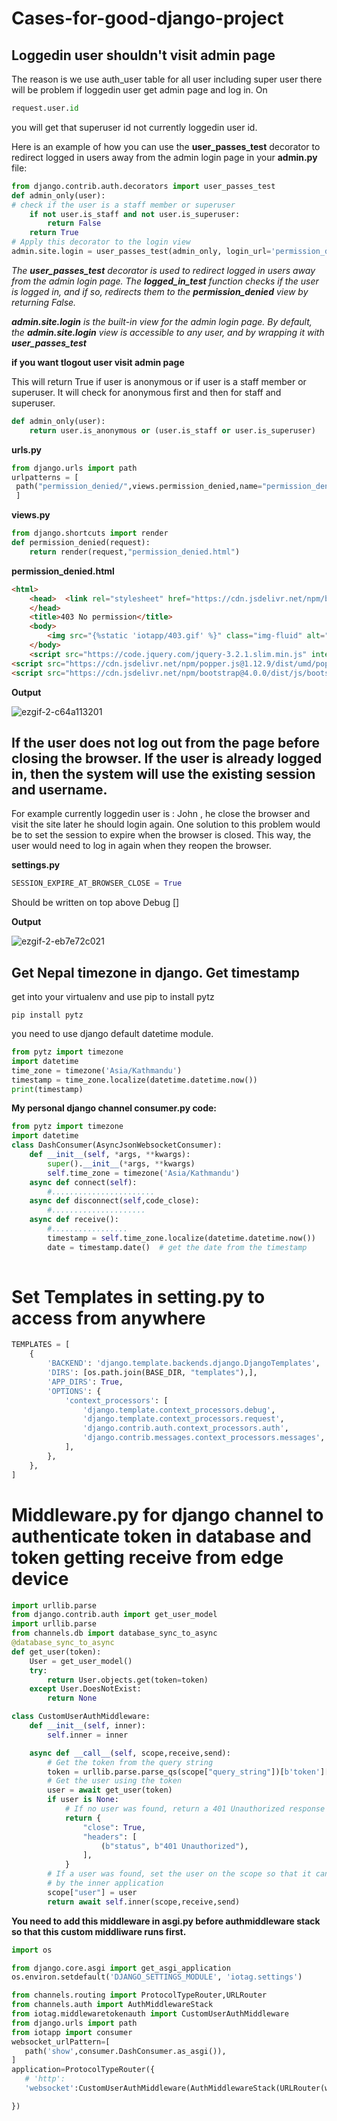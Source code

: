 # Cases-for-good-django-project
## Loggedin user shouldn't visit admin page
The reason is we use  auth_user table for all user including super user there will be problem if loggedin user get admin page and log in.
On 
```python 
request.user.id 
```
you will get that superuser id not currently loggedin user id.

Here is an example of how you can use the **user_passes_test** decorator to redirect logged in users away from the admin login page in your **admin.py** file:
```python
from django.contrib.auth.decorators import user_passes_test
def admin_only(user):
# check if the user is a staff member or superuser
    if not user.is_staff and not user.is_superuser:
        return False
    return True
# Apply this decorator to the login view
admin.site.login = user_passes_test(admin_only, login_url='permission_denied')(admin.site.login)
```  
*The **user_passes_test** decorator is used to redirect logged in users away from the admin login page. The **logged_in_test** function checks if the user is logged in, and if so, redirects them to the **permission_denied** view by returning False.*

*__admin.site.login__ is the built-in view for the admin login page. By default, the **admin.site.login** view is accessible to any user, and by wrapping it with __user_passes_test__*

**if you want tlogout user visit admin page**

This will return True if user is anonymous or if user is a staff member or superuser.
It will check for anonymous first and then for staff and superuser.
```python
def admin_only(user):
    return user.is_anonymous or (user.is_staff or user.is_superuser)
```
**urls.py**
```python
from django.urls import path
urlpatterns = [
 path("permission_denied/",views.permission_denied,name="permission_denied"),
 ]
```
**views.py**
```python
from django.shortcuts import render
def permission_denied(request):
    return render(request,"permission_denied.html")
```
**permission_denied.html**
```html
<html>
    <head>  <link rel="stylesheet" href="https://cdn.jsdelivr.net/npm/bootstrap@4.0.0/dist/css/bootstrap.min.css" integrity="sha384-Gn5384xqQ1aoWXA+058RXPxPg6fy4IWvTNh0E263XmFcJlSAwiGgFAW/dAiS6JXm" crossorigin="anonymous">
    </head>
    <title>403 No permission</title>
    <body>
        <img src="{%static 'iotapp/403.gif' %}" class="img-fluid" alt="Responsive image">
    </body>
    <script src="https://code.jquery.com/jquery-3.2.1.slim.min.js" integrity="sha384-KJ3o2DKtIkvYIK3UENzmM7KCkRr/rE9/Qpg6aAZGJwFDMVNA/GpGFF93hXpG5KkN" crossorigin="anonymous"></script>
<script src="https://cdn.jsdelivr.net/npm/popper.js@1.12.9/dist/umd/popper.min.js" integrity="sha384-ApNbgh9B+Y1QKtv3Rn7W3mgPxhU9K/ScQsAP7hUibX39j7fakFPskvXusvfa0b4Q" crossorigin="anonymous"></script>
<script src="https://cdn.jsdelivr.net/npm/bootstrap@4.0.0/dist/js/bootstrap.min.js" integrity="sha384-JZR6Spejh4U02d8jOt6vLEHfe/JQGiRRSQQxSfFWpi1MquVdAyjUar5+76PVCmYl" crossorigin="anonymous"></script>
```
**Output**

![ezgif-2-c64a113201](https://user-images.githubusercontent.com/67478827/211650514-7fa5c6ed-308a-4efd-9572-70a73c41e578.gif)

## If the user does not log out from the page before closing the browser. If the user is already logged in, then the system will use the existing session and username.
For example currently loggedin user is : John , he close the browser and visit the site later he should login again.
One solution to this problem would be to set the session to expire when the browser is closed. This way, the user would need to log in again when they reopen the browser. 

**settings.py**
``` python
SESSION_EXPIRE_AT_BROWSER_CLOSE = True
```
Should be written on top above Debug []

**Output**

![ezgif-2-eb7e72c021](https://user-images.githubusercontent.com/67478827/211652104-d7382785-dc84-481c-b944-16c75e34579f.gif)

## Get Nepal timezone in django. Get timestamp

get into your virtualenv and use pip to install pytz
```
pip install pytz
```
you need to use django default datetime module.
```python
from pytz import timezone
import datetime
time_zone = timezone('Asia/Kathmandu')
timestamp = time_zone.localize(datetime.datetime.now())
print(timestamp)
```
**My personal django channel consumer.py code:**
```python
from pytz import timezone
import datetime
class DashConsumer(AsyncJsonWebsocketConsumer):
    def __init__(self, *args, **kwargs):
        super().__init__(*args, **kwargs)
        self.time_zone = timezone('Asia/Kathmandu')
    async def connect(self):
        #.......................
    async def disconnect(self,code_close):
        #.....................
    async def receive():
        #.................
        timestamp = self.time_zone.localize(datetime.datetime.now())
        date = timestamp.date()  # get the date from the timestamp
        
```
# Set Templates in setting.py to access from anywhere
```python
TEMPLATES = [
    {
        'BACKEND': 'django.template.backends.django.DjangoTemplates',
        'DIRS': [os.path.join(BASE_DIR, "templates"),],
        'APP_DIRS': True,
        'OPTIONS': {
            'context_processors': [
                'django.template.context_processors.debug',
                'django.template.context_processors.request',
                'django.contrib.auth.context_processors.auth',
                'django.contrib.messages.context_processors.messages',
            ],
        },
    },
]

```
# Middleware.py for django channel to authenticate token in database and token getting receive from edge device 
```python
import urllib.parse
from django.contrib.auth import get_user_model
import urllib.parse
from channels.db import database_sync_to_async
@database_sync_to_async
def get_user(token):
    User = get_user_model()
    try:
        return User.objects.get(token=token)
    except User.DoesNotExist:
        return None

class CustomUserAuthMiddleware:
    def __init__(self, inner):
        self.inner = inner

    async def __call__(self, scope,receive,send):
        # Get the token from the query string
        token = urllib.parse.parse_qs(scope["query_string"])[b'token'][0].decode('utf-8')
        # Get the user using the token
        user = await get_user(token)
        if user is None:
            # If no user was found, return a 401 Unauthorized response
            return {
                "close": True,
                "headers": [
                    (b"status", b"401 Unauthorized"),
                ],
            }
        # If a user was found, set the user on the scope so that it can be accessed
        # by the inner application
        scope["user"] = user
        return await self.inner(scope,receive,send)
   ```
 **You need to add this middleware in asgi.py before authmiddleware stack so that this custom middliware runs first.**
 ```python
 import os

from django.core.asgi import get_asgi_application
os.environ.setdefault('DJANGO_SETTINGS_MODULE', 'iotag.settings')

from channels.routing import ProtocolTypeRouter,URLRouter
from channels.auth import AuthMiddlewareStack
from iotag.middlewaretokenauth import CustomUserAuthMiddleware
from django.urls import path
from iotapp import consumer
websocket_urlPattern=[
    path('show',consumer.DashConsumer.as_asgi()),
]
application=ProtocolTypeRouter({
    # 'http':
    'websocket':CustomUserAuthMiddleware(AuthMiddlewareStack(URLRouter(websocket_urlPattern)))

})
 
 ```
